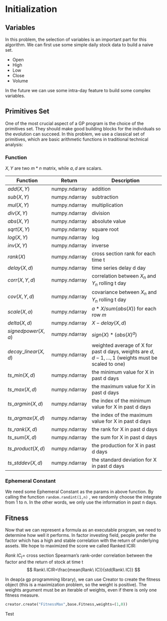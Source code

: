 # Initialization

## Variables

In this problem, the selection of variables is an important part for this algorithm. We can first use some simple daily stock data to build a naive set.

- Open
- High
- Low
- Close
- Volume

In the future we can use some intra-day feature to build some complex variables.

## Primitives Set

One of the most crucial aspect of a GP program is the choice of the primitives set. They should make good building blocks for the individuals so the evolution can succeed. In this problem, we use a classical set of primitives, which are basic arithmetic functions in traditional technical analysis:

### Function

$X,Y$ are two $m*n$ matrix, while $a,d$ are scalars.

| Function              | Return        | Description                                                  |
| --------------------- | ------------- | ------------------------------------------------------------ |
| $add(X,Y)$            | numpy.ndarray | addition                                                     |
| $sub(X,Y)$            | numpy.ndarray | subtraction                                                  |
| $mul(X,Y)$            | numpy.ndarray | multiplication                                               |
| $div(X,Y)$            | numpy.ndarray | division                                                     |
| $abs(X,Y)$            | numpy.ndarray | absolute value                                               |
| $sqrt(X,Y)$           | numpy.ndarray | square root                                                  |
| $log(X,Y)$            | numpy.ndarray | log                                                          |
| $inv(X,Y)$            | numpy.ndarray | inverse                                                      |
| $rank(X)$             | numpy.ndarray | cross section rank for each time t                           |
| $delay(X,d)$          | numpy.ndarray | time series delay d day                                      |
| $corr(X,Y,d)$         | numpy.ndarray | correlation between $X_n$ and $Y_n$ rolling t day            |
| $cov(X,Y,d)$          | numpy.ndarray | covariance between $X_n$ and $Y_n$ rolling t day             |
| $scale(X, a)$         | numpy.ndarray | $a*X/sum(abs(X))$ for each row $m$                           |
| $delta(X, d)$         | numpy.ndarray | $X-delay(X,d)$                                               |
| $signedpower(X, a)$   | numpy.ndarray | $sign(X)*(abs(X)^a)$                                         |
| $decay\_linear(X, d)$ | numpy.ndarray | weighted average of X for past d days, weights are $d,d-1,\dots,1$ (weights must be scaled to one) |
| $ts\_min(X, d)$       | numpy.ndarray | the minimum value for X in past d days                       |
| $ts\_max(X, d)$       | numpy.ndarray | the maximum value for X in past d days                       |
| $ts\_argmin(X, d)$    | numpy.ndarray | the index of the minimum value for X in past d days          |
| $ts\_argmax(X, d)$    | numpy.ndarray | the index of the maximum value for X in past d days          |
| $ts\_rank(X, d)$      | numpy.ndarray | the rank for X in past d days                                |
| $ts\_sum(X, d)$       | numpy.ndarray | the sum for X in past d days                                 |
| $ts\_product(X, d)$   | numpy.ndarray | the production for X in past d days                          |
| $ts\_stddev(X, d)$    | numpy.ndarray | the standard deviation for X in past d days                  |

### Ephemeral Constant

We need some Ephemeral Constant as the params in above function. By calling the function  ```random.randint(1,n)``` , we randomly choose the integrate from 1 to n. In the other words, we only use the information in past n days. 

## Fitness

Now that we can represent a formula as an executable program, we need to determine how well it performs. In factor investing field, people prefer the factor which has a high and stable correlation with the return of underlying assets. We hope to maximized the score we called Ranked ICIR:

$Rank\ IC_t=$ cross section Spearman’s rank-order correlation between the factor and the return of stock at time t
$$
Rank\ ICIR=\frac{mean(Rank\ IC)}{std(Rank\ IC)}
$$

In deap(a gp programming library), we can use Creator to create the fitness object (this is a maximization problem, so the weight is positive). The weights argument must be an iterable of weights, even if there is only one fitness measure. 

```python
creator.create("FitnessMax",base.Fitness,weights=(1,0))
```

Test

